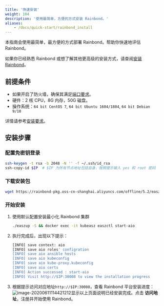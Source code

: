 ```yaml
---
title: '快速安装'
weight: 104
description: '使用最简单，方便的方式安装 Rainbond。'
aliases:
    - /docs/quick-start/rainbond_install
---
```


本指南会使用最简单，最方便的方式部署 Rainbond。帮助你快速地评估 Rainbond。

如果你已经熟悉 Rainbond 或想了解其他更高级的安装方式，请查阅[安装 Rainbond](/docs/install/overview/)。

## 前提条件

- 如果开启了防火墙，确保其满足[端口要求](/docs/install/requirements/#port-requirements)。
- 硬件：2 核 CPU，8G 内存，50G 磁盘。
- 操作系统：`64 bit CentOS 7`, `64 bit Ubuntu 1604/1804`, `64 bit Debian 9/10`

详情请参考[安装要求](/docs/install/requirements/)。

## 安装步骤

### 配置免密钥登录

```bash
ssh-keygen -t rsa -b 2048 -N '' -f ~/.ssh/id_rsa
ssh-copy-id $IP  # $IP 为所有节点地址包括自身，按照提示输入 yes 和 root 密码
```

### 下载安装包

```bash
wget https://rainbond-pkg.oss-cn-shanghai.aliyuncs.com/offline/5.2/easzup && chmod +x easzup && ./easzup -D
```

### 开始安装

1. 使用默认配置安装最小化 Rainbond 集群
	```bash
	./easzup -S && docker exec -it kubeasz easzctl start-aio
	```
	
1. 执行完成后，出现以下提示：
	```bash
	[INFO] save context: aio
	[INFO] save aio roles' configration
	[INFO] save aio ansible hosts
	[INFO] save aio kubeconfig
	[INFO] save aio kube-proxy.kubeconfig
	[INFO] save aio certs
	[INFO] Action successed : start-aio
	[INFO] Visit http://$IP:30008 to view the installation progress
	```
	
1. 根据提示访问对应地址`http://$IP:30008`，查看 Rainbond 平台安装进度：
		![image-20200611114421212](https://tva1.sinaimg.cn/large/007S8ZIlly1gfo7bjpmjxj31rw0u00wd.jpg)显示以上页面说明已经安装完成。点击 **访问地址**，注册并开始使用 Rainbond。
